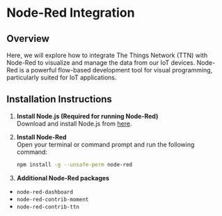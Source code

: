 # Node-Red Integration

## Overview

Here, we will explore how to integrate The Things Network (TTN) with Node-Red to visualize and manage the data from our IoT devices. Node-Red is a powerful flow-based development tool for visual programming, particularly suited for IoT applications.

## Installation Instructions

1. **Install Node.js (Required for running Node-Red)**  
   Download and install Node.js from [here](https://nodejs.org/en/).

2. **Install Node-Red**  
   Open your terminal or command prompt and run the following command:
   ```bash
   npm install -g --unsafe-perm node-red

3. **Additional Node-Red packages**
  - `node-red-dashboard`
  - `node-red-contrib-moment`
  - `node-red-contrib-ttn`
